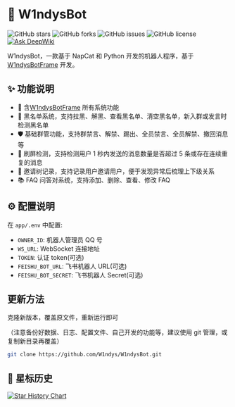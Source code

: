 # 🤖 W1ndysBot

![GitHub stars](https://img.shields.io/github/stars/W1ndys/W1ndysBot?style=flat-square)
![GitHub forks](https://img.shields.io/github/forks/W1ndys/W1ndysBot?style=flat-square)
![GitHub issues](https://img.shields.io/github/issues/W1ndys/W1ndysBot?style=flat-square)
![GitHub license](https://img.shields.io/github/license/W1ndys/W1ndysBot?style=flat-square)
[![Ask DeepWiki](https://deepwiki.com/badge.svg)](https://deepwiki.com/W1ndys/W1ndysBot)

W1ndysBot，一款基于 NapCat 和 Python 开发的机器人程序，基于[W1ndysBotFrame](https://github.com/W1ndysBot/W1ndysBotFrame) 开发。

## ✨ 功能说明

- 🧩 含[W1ndysBotFrame](https://github.com/W1ndysBot/W1ndysBotFrame) 所有系统功能
- 🚫 黑名单系统，支持拉黑、解黑、查看黑名单、清空黑名单，新入群或发言时检测黑名单
- 🛡️ 基础群管功能，支持群禁言、解禁、踢出、全员禁言、全员解禁、撤回消息等
- 🔄 刷屏检测，支持检测用户 1 秒内发送的消息数量是否超过 5 条或存在连续重复的消息
- 🌳 邀请树记录，支持记录用户邀请用户，便于发现异常后梳理上下级关系
- 📚 FAQ 问答对系统，支持添加、删除、查看、修改 FAQ

## ⚙️ 配置说明

在 `app/.env` 中配置:

- `OWNER_ID`: 机器人管理员 QQ 号
- `WS_URL`: WebSocket 连接地址
- `TOKEN`: 认证 token(可选)
- `FEISHU_BOT_URL`: 飞书机器人 URL(可选)
- `FEISHU_BOT_SECRET`: 飞书机器人 Secret(可选)

## 更新方法

克隆新版本，覆盖原文件，重新运行即可

（注意备份好数据、日志、配置文件、自己开发的功能等，建议使用 git 管理，或复制新目录再覆盖）

```bash
git clone https://github.com/W1ndys/W1ndysBot.git
```

## 🌟 星标历史

[![Star History Chart](https://api.star-history.com/svg?repos=W1ndys/W1ndysBot&type=Date)](https://star-history.com/#W1ndys/W1ndysBot&Date)
